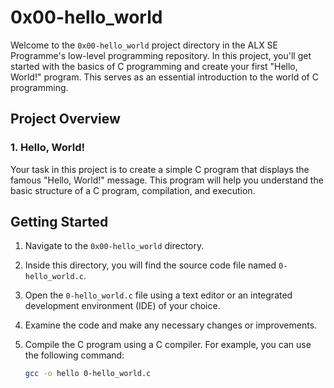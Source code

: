 # 0x00-hello_world

Welcome to the `0x00-hello_world` project directory in the ALX SE Programme's low-level programming repository. In this project, you'll get started with the basics of C programming and create your first "Hello, World!" program. This serves as an essential introduction to the world of C programming.

## Project Overview

### 1. Hello, World!

Your task in this project is to create a simple C program that displays the famous "Hello, World!" message. This program will help you understand the basic structure of a C program, compilation, and execution.

## Getting Started

1. Navigate to the `0x00-hello_world` directory.

2. Inside this directory, you will find the source code file named `0-hello_world.c`.

3. Open the `0-hello_world.c` file using a text editor or an integrated development environment (IDE) of your choice.

4. Examine the code and make any necessary changes or improvements.

5. Compile the C program using a C compiler. For example, you can use the following command:
   ```bash
   gcc -o hello 0-hello_world.c

